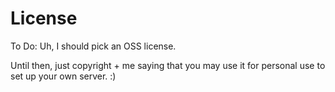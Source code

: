 License
=======

To Do: Uh, I should pick an OSS license.

Until then, just copyright + me saying that you may use it for personal use to set up your own server. :) 